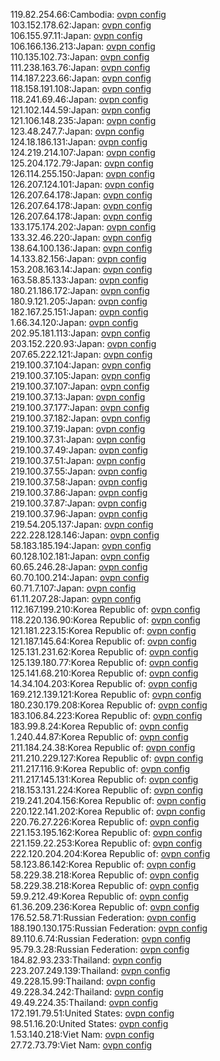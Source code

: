 119.82.254.66:Cambodia: [ovpn config](vpn/119_82_254_66.ovpn)  
103.152.178.62:Japan: [ovpn config](vpn/103_152_178_62.ovpn)  
106.155.97.11:Japan: [ovpn config](vpn/106_155_97_11.ovpn)  
106.166.136.213:Japan: [ovpn config](vpn/106_166_136_213.ovpn)  
110.135.102.73:Japan: [ovpn config](vpn/110_135_102_73.ovpn)  
111.238.163.76:Japan: [ovpn config](vpn/111_238_163_76.ovpn)  
114.187.223.66:Japan: [ovpn config](vpn/114_187_223_66.ovpn)  
118.158.191.108:Japan: [ovpn config](vpn/118_158_191_108.ovpn)  
118.241.69.46:Japan: [ovpn config](vpn/118_241_69_46.ovpn)  
121.102.144.59:Japan: [ovpn config](vpn/121_102_144_59.ovpn)  
121.106.148.235:Japan: [ovpn config](vpn/121_106_148_235.ovpn)  
123.48.247.7:Japan: [ovpn config](vpn/123_48_247_7.ovpn)  
124.18.186.131:Japan: [ovpn config](vpn/124_18_186_131.ovpn)  
124.219.214.107:Japan: [ovpn config](vpn/124_219_214_107.ovpn)  
125.204.172.79:Japan: [ovpn config](vpn/125_204_172_79.ovpn)  
126.114.255.150:Japan: [ovpn config](vpn/126_114_255_150.ovpn)  
126.207.124.101:Japan: [ovpn config](vpn/126_207_124_101.ovpn)  
126.207.64.178:Japan: [ovpn config](vpn/126_207_64_178.ovpn)  
126.207.64.178:Japan: [ovpn config](vpn/126_207_64_178.ovpn)  
126.207.64.178:Japan: [ovpn config](vpn/126_207_64_178.ovpn)  
133.175.174.202:Japan: [ovpn config](vpn/133_175_174_202.ovpn)  
133.32.46.220:Japan: [ovpn config](vpn/133_32_46_220.ovpn)  
138.64.100.136:Japan: [ovpn config](vpn/138_64_100_136.ovpn)  
14.133.82.156:Japan: [ovpn config](vpn/14_133_82_156.ovpn)  
153.208.163.14:Japan: [ovpn config](vpn/153_208_163_14.ovpn)  
163.58.85.133:Japan: [ovpn config](vpn/163_58_85_133.ovpn)  
180.21.186.172:Japan: [ovpn config](vpn/180_21_186_172.ovpn)  
180.9.121.205:Japan: [ovpn config](vpn/180_9_121_205.ovpn)  
182.167.25.151:Japan: [ovpn config](vpn/182_167_25_151.ovpn)  
1.66.34.120:Japan: [ovpn config](vpn/1_66_34_120.ovpn)  
202.95.181.113:Japan: [ovpn config](vpn/202_95_181_113.ovpn)  
203.152.220.93:Japan: [ovpn config](vpn/203_152_220_93.ovpn)  
207.65.222.121:Japan: [ovpn config](vpn/207_65_222_121.ovpn)  
219.100.37.104:Japan: [ovpn config](vpn/219_100_37_104.ovpn)  
219.100.37.105:Japan: [ovpn config](vpn/219_100_37_105.ovpn)  
219.100.37.107:Japan: [ovpn config](vpn/219_100_37_107.ovpn)  
219.100.37.13:Japan: [ovpn config](vpn/219_100_37_13.ovpn)  
219.100.37.177:Japan: [ovpn config](vpn/219_100_37_177.ovpn)  
219.100.37.182:Japan: [ovpn config](vpn/219_100_37_182.ovpn)  
219.100.37.19:Japan: [ovpn config](vpn/219_100_37_19.ovpn)  
219.100.37.31:Japan: [ovpn config](vpn/219_100_37_31.ovpn)  
219.100.37.49:Japan: [ovpn config](vpn/219_100_37_49.ovpn)  
219.100.37.51:Japan: [ovpn config](vpn/219_100_37_51.ovpn)  
219.100.37.55:Japan: [ovpn config](vpn/219_100_37_55.ovpn)  
219.100.37.58:Japan: [ovpn config](vpn/219_100_37_58.ovpn)  
219.100.37.86:Japan: [ovpn config](vpn/219_100_37_86.ovpn)  
219.100.37.87:Japan: [ovpn config](vpn/219_100_37_87.ovpn)  
219.100.37.96:Japan: [ovpn config](vpn/219_100_37_96.ovpn)  
219.54.205.137:Japan: [ovpn config](vpn/219_54_205_137.ovpn)  
222.228.128.146:Japan: [ovpn config](vpn/222_228_128_146.ovpn)  
58.183.185.194:Japan: [ovpn config](vpn/58_183_185_194.ovpn)  
60.128.102.181:Japan: [ovpn config](vpn/60_128_102_181.ovpn)  
60.65.246.28:Japan: [ovpn config](vpn/60_65_246_28.ovpn)  
60.70.100.214:Japan: [ovpn config](vpn/60_70_100_214.ovpn)  
60.71.7.107:Japan: [ovpn config](vpn/60_71_7_107.ovpn)  
61.11.207.28:Japan: [ovpn config](vpn/61_11_207_28.ovpn)  
112.167.199.210:Korea Republic of: [ovpn config](vpn/112_167_199_210.ovpn)  
118.220.136.90:Korea Republic of: [ovpn config](vpn/118_220_136_90.ovpn)  
121.181.223.15:Korea Republic of: [ovpn config](vpn/121_181_223_15.ovpn)  
121.187.145.64:Korea Republic of: [ovpn config](vpn/121_187_145_64.ovpn)  
125.131.231.62:Korea Republic of: [ovpn config](vpn/125_131_231_62.ovpn)  
125.139.180.77:Korea Republic of: [ovpn config](vpn/125_139_180_77.ovpn)  
125.141.68.210:Korea Republic of: [ovpn config](vpn/125_141_68_210.ovpn)  
14.34.104.203:Korea Republic of: [ovpn config](vpn/14_34_104_203.ovpn)  
169.212.139.121:Korea Republic of: [ovpn config](vpn/169_212_139_121.ovpn)  
180.230.179.208:Korea Republic of: [ovpn config](vpn/180_230_179_208.ovpn)  
183.106.84.223:Korea Republic of: [ovpn config](vpn/183_106_84_223.ovpn)  
183.99.8.24:Korea Republic of: [ovpn config](vpn/183_99_8_24.ovpn)  
1.240.44.87:Korea Republic of: [ovpn config](vpn/1_240_44_87.ovpn)  
211.184.24.38:Korea Republic of: [ovpn config](vpn/211_184_24_38.ovpn)  
211.210.229.127:Korea Republic of: [ovpn config](vpn/211_210_229_127.ovpn)  
211.217.116.9:Korea Republic of: [ovpn config](vpn/211_217_116_9.ovpn)  
211.217.145.131:Korea Republic of: [ovpn config](vpn/211_217_145_131.ovpn)  
218.153.131.224:Korea Republic of: [ovpn config](vpn/218_153_131_224.ovpn)  
219.241.204.156:Korea Republic of: [ovpn config](vpn/219_241_204_156.ovpn)  
220.122.141.202:Korea Republic of: [ovpn config](vpn/220_122_141_202.ovpn)  
220.76.27.226:Korea Republic of: [ovpn config](vpn/220_76_27_226.ovpn)  
221.153.195.162:Korea Republic of: [ovpn config](vpn/221_153_195_162.ovpn)  
221.159.22.253:Korea Republic of: [ovpn config](vpn/221_159_22_253.ovpn)  
222.120.204.204:Korea Republic of: [ovpn config](vpn/222_120_204_204.ovpn)  
58.123.86.142:Korea Republic of: [ovpn config](vpn/58_123_86_142.ovpn)  
58.229.38.218:Korea Republic of: [ovpn config](vpn/58_229_38_218.ovpn)  
58.229.38.218:Korea Republic of: [ovpn config](vpn/58_229_38_218.ovpn)  
59.9.212.49:Korea Republic of: [ovpn config](vpn/59_9_212_49.ovpn)  
61.36.209.236:Korea Republic of: [ovpn config](vpn/61_36_209_236.ovpn)  
176.52.58.71:Russian Federation: [ovpn config](vpn/176_52_58_71.ovpn)  
188.190.130.175:Russian Federation: [ovpn config](vpn/188_190_130_175.ovpn)  
89.110.6.74:Russian Federation: [ovpn config](vpn/89_110_6_74.ovpn)  
95.79.3.28:Russian Federation: [ovpn config](vpn/95_79_3_28.ovpn)  
184.82.93.233:Thailand: [ovpn config](vpn/184_82_93_233.ovpn)  
223.207.249.139:Thailand: [ovpn config](vpn/223_207_249_139.ovpn)  
49.228.15.99:Thailand: [ovpn config](vpn/49_228_15_99.ovpn)  
49.228.34.242:Thailand: [ovpn config](vpn/49_228_34_242.ovpn)  
49.49.224.35:Thailand: [ovpn config](vpn/49_49_224_35.ovpn)  
172.191.79.51:United States: [ovpn config](vpn/172_191_79_51.ovpn)  
98.51.16.20:United States: [ovpn config](vpn/98_51_16_20.ovpn)  
1.53.140.218:Viet Nam: [ovpn config](vpn/1_53_140_218.ovpn)  
27.72.73.79:Viet Nam: [ovpn config](vpn/27_72_73_79.ovpn)  
